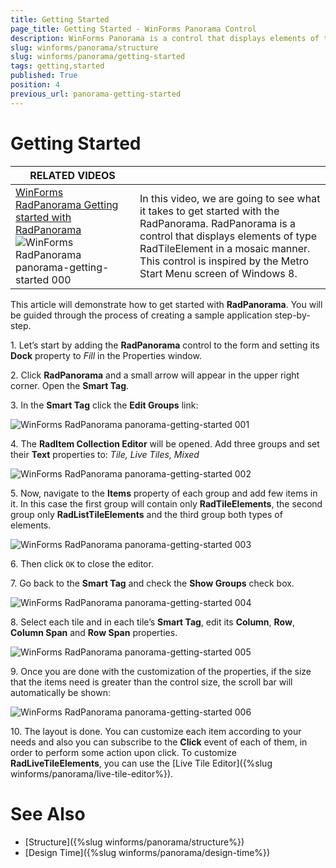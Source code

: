 ```yaml
---
title: Getting Started
page_title: Getting Started - WinForms Panorama Control
description: WinForms Panorama is a control that displays elements of type RadTileElement in a mosaic manner.
slug: winforms/panorama/structure
slug: winforms/panorama/getting-started
tags: getting,started
published: True
position: 4
previous_url: panorama-getting-started
---
```


# Getting Started 

| RELATED VIDEOS |  |
| --- | ------ |
|[WinForms RadPanorama Getting started with RadPanorama ](http://www.telerik.com/videos/winforms/radpanorama-getting-started)![WinForms RadPanorama panorama-getting-started 000](images/panorama-getting-started000.png)|In this video, we are going to see what it takes to get started with the RadPanorama. RadPanorama is a control that displays elements of type RadTileElement in a mosaic manner. This control is inspired by the Metro Start Menu screen of Windows 8.|

This article will demonstrate how to get started with **RadPanorama**. You will be guided through the process of creating a sample application step-by-step.

1\. Let’s start by adding the **RadPanorama** control to the form and setting its __Dock__ property to *Fill* in the Properties window.

2\. Click **RadPanorama** and a small arrow will appear in the upper right corner. Open the **Smart Tag**.

3\. In the **Smart Tag** click the __Edit Groups__ link:

![WinForms RadPanorama panorama-getting-started 001](images/panorama-getting-started001.png)

4\. The **RadItem Collection Editor** will be opened. Add three groups and set their __Text__  properties to: *Tile, Live Tiles, Mixed*

![WinForms RadPanorama panorama-getting-started 002](images/panorama-getting-started002.png)

5\. Now, navigate to the __Items__ property of each group and add few items in it. In this case the first group will contain only __RadTileElements__, the  second group only __RadListTileElements__ and the third group both types of elements.

![WinForms RadPanorama panorama-getting-started 003](images/panorama-getting-started003.png)

6\. Then click `OK` to close the editor.

7\. Go back to the **Smart Tag** and check the __Show Groups__ check box. 

![WinForms RadPanorama panorama-getting-started 004](images/panorama-getting-started004.png)

8\. Select each tile and in each tile’s **Smart Tag**, edit its __Column__, __Row__, __Column Span__ and __Row Span__ properties.

![WinForms RadPanorama panorama-getting-started 005](images/panorama-getting-started005.png)

9\. Once you are done with the customization of the properties, if the size that the items need is greater than the control size, the scroll bar will automatically be shown: 

![WinForms RadPanorama panorama-getting-started 006](images/panorama-getting-started006.png)

10\. The layout is done. You can customize each item according to your needs and also you can subscribe to the __Click__ event of each of them, in order to perform some action upon click. To customize **RadLiveTileElements**, you can use the [Live Tile Editor]({%slug winforms/panorama/live-tile-editor%}).

# See Also

* [Structure]({%slug winforms/panorama/structure%})	
* [Design Time]({%slug winforms/panorama/design-time%})		
